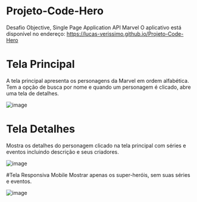 # Projeto-Code-Hero
 Desafio Objective, Single Page Application API Marvel
 O aplicativo está disponível no endereço: https://lucas-verissimo.github.io/Projeto-Code-Hero
 
# Tela Principal
 A tela principal apresenta os personagens da Marvel em ordem alfabética. Tem a opção de busca por nome e quando um personagem é clicado, abre uma tela de detalhes.
 
 
 ![image](https://user-images.githubusercontent.com/77354697/129625881-5f39e3e1-0ff3-4f93-a010-55437518c5f9.png)


# Tela Detalhes
 Mostra os detalhes do personagem clicado na tela principal com séries e eventos incluindo descrição e seus criadores.
 
 
 ![image](https://user-images.githubusercontent.com/77354697/129626330-8d8ba06b-30b2-43b4-92f3-e40c3c03a55a.png)


#Tela Responsiva Mobile
 Mostrar apenas os super-heróis, sem suas séries e eventos.
 
 
 ![image](https://user-images.githubusercontent.com/77354697/129626567-294245b3-1adf-4302-97f2-6490add82bfb.png)
